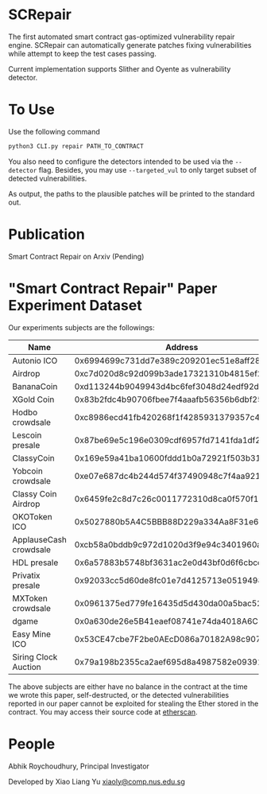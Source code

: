 SCRepair
===

The first automated smart contract gas-optimized vulnerability repair engine. SCRepair can automatically generate patches fixing vulnerabilities while attempt to keep the test cases passing.

Current implementation supports Slither and Oyente as vulnerability detector.

To Use
===

Use the following command

```Bash
python3 CLI.py repair PATH_TO_CONTRACT
```

You also need to configure the detectors intended to be used via the `--detector` flag.
Besides, you may use `--targeted_vul` to only target subset of detected vulnerabilities.

As output, the paths to the plausible patches will be printed to the standard out.

Publication
===

Smart Contract Repair on Arxiv (Pending)

"Smart Contract Repair" Paper Experiment Dataset
===

Our experiments subjects are the followings:

|Name|Address|
|--|--|
|Autonio	ICO| 0x6994699c731dd7e389c209201ec51e8aff283bf9|
|Airdrop|	0xc7d020d8c92d099b3ade17321310b4815ef20a90|
|BananaCoin|0xd113244b9049943d4bc6fef3048d24edf92dd788|
|XGold Coin|0x83b2fdc4b90706fbee7f4aaafb56356b6dbf25bd|
|Hodbo crowdsale|	0xc8986ecd41fb420268f1f4285931379357c4142b|
|Lescoin presale|	0x87be69e5c196e0309cdf6957fd7141fda1df2b97|
|ClassyCoin|	0x169e59a41ba10600fddd1b0a72921f503b31d96b|
|Yobcoin crowdsale|	0xe07e687dc4b244d574f37490948c7f4aa921d958|
|Classy Coin Airdrop|	0x6459fe2c8d7c26c0011772310d8ca0f570f1d667|
|OKOToken ICO|	0x5027880b5A4C5BBB88D229a334Aa8F31e6e67197|
|ApplauseCash crowdsale|	0xcb58a0bddb9c972d1020d3f9e94c3401960a12d8|
|HDL presale|	0x6a57883b5748bf3631ac2e0d43bf0d6f6cbcd16b|
|Privatix presale|	0x92033cc5d60de8fc01e7d4125713e05194989e1e|
|MXToken crowdsale|	0x0961375ed779fe16435d5d430da00a5bac527e46|
|dgame|	0x0a630de26e5B41eaef08741e74da4018A6C2E14c|
|Easy Mine ICO|	0x53CE47cbe7F2be0AEcD086a70182A98c907D024d|
|Siring Clock Auction|	0x79a198b2355ca2aef695d8a4987582e093911ebb|

The above subjects are either have no balance in the contract at the time we wrote this paper, self-destructed, 
or the detected vulnerabilities reported in our paper cannot be exploited for stealing the Ether stored in the contract.
You may access their source code at [etherscan](https://etherscan.io).


People
===

Abhik Roychoudhury, Principal Investigator

Developed by Xiao Liang Yu <xiaoly@comp.nus.edu.sg>
